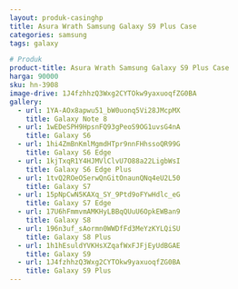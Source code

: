 ```yaml
---
layout: produk-casinghp
title: Asura Wrath Samsung Galaxy S9 Plus Case
categories: samsung
tags: galaxy

# Produk
product-title: Asura Wrath Samsung Galaxy S9 Plus Case
harga: 90000
sku: hn-3908
image-drive: 1J4fzhhzQ3Wxg2CYTOkw9yaxuoqfZG0BA
gallery:
  - url: 1YA-AOx8apwu51_bW0uonq5Vi28JMcpMX
    title: Galaxy Note 8
  - url: 1wEDeSPH9HpsnFQ93gPeoS9OG1uvsG4nA
    title: Galaxy S6
  - url: 1hi4ZmBnKmlMgmdHTpr9nnFHhssoQR99G
    title: Galaxy S6 Edge
  - url: 1kjTxqR1Y4HJMVlClvU7O88a22LigbWsI
    title: Galaxy S6 Edge Plus
  - url: 1tvQ2ROeOSerwQnGitOnaunQNq4eU2L50
    title: Galaxy S7
  - url: 15pNpCwN5KAXq_SY_9Ptd9oFYwHdlc_eG
    title: Galaxy S7 Edge
  - url: 17U6hFmmvmAMKHyLBBqQUuU6OpkEWBan9
    title: Galaxy S8
  - url: 196n3uf_sAormn0WWDfFd3MeYzKYLQiSU
    title: Galaxy S8 Plus
  - url: 1h1hEsuldYVKHsXZqafWxFJFjEyUdBGAE
    title: Galaxy S9
  - url: 1J4fzhhzQ3Wxg2CYTOkw9yaxuoqfZG0BA
    title: Galaxy S9 Plus
---
```

